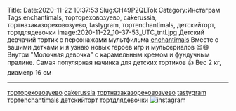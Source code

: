 Title:
Date:2020-11-22 10:37:53
Slug:CH49P2QLTok
Category:Инстаграм
Tags:enchantimals, тортореховозуево, cakerussia, тортназаказореховозуево, tastygram, тортenchantimals, детскийторт, тортдлядевочки
image:2020-11-22_10-37-53_UTC_tntl.jpg
Детский девчачий тортик с персонажами мультфильма [enchantimals]({tag}enchantimals) 
Вместе с вашими детками и я узнаю новых героев игр и мульсериалов 😉😄
Внутри "Молочная девочка" с карамельным кремом и фундучным пралине. 
Самая популярная начинка для детских тортиков 👍
Вес 2 кг, диаметр 16 см 
__________________________
[тортореховозуево]({tag}тортореховозуево) [cakerussia]({tag}cakerussia) [тортназаказореховозуево]({tag}тортназаказореховозуево) [tastygram]({tag}tastygram) [тортenchantimals]({tag}тортenchantimals) [детскийторт]({tag}детскийторт) [тортдлядевочки]({tag}тортдлядевочки)
![instagram]({attach}images/2020-11-22_10-37-53_UTC.jpg)

